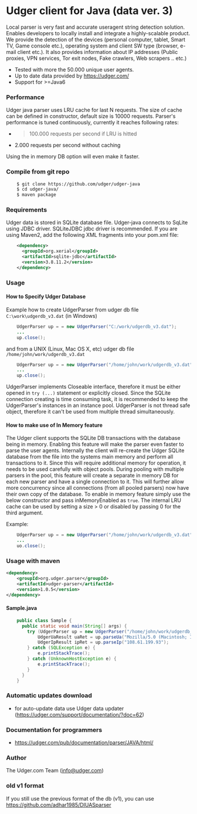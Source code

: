# Udger client for Java (data ver. 3)
Local parser is very fast and accurate useragent string detection solution. Enables developers to locally install and integrate a highly-scalable product.
We provide the detection of the devices (personal computer, tablet, Smart TV, Game console etc.), operating system and client SW type (browser, e-mail client etc.).
It also provides information about IP addresses (Public proxies, VPN services, Tor exit nodes, Fake crawlers, Web scrapers .. etc.)


- Tested with more the 50.000 unique user agents.
- Up to date data provided by https://udger.com/
- Support for >=Java6

### Performance
Udger java parser uses LRU cache for last N requests. The size of cache can be defined in constructor, default size is 10000 requests. Parser's performance is tuned continuously, currently it reaches following rates:

- >100.000 requests per second if LRU is hitted
- 2.000 requests per second without caching

Using the in memory DB option will even make it faster.

### Compile from git repo

```sh
    $ git clone https://github.com/udger/udger-java
    $ cd udger-java/
    $ maven package
```

### Requirements
Udger data is stored in SQLite database file. Udger-java connects to SqLite using JDBC driver. SQLiteJDBC jdbc driver is recommended. If you are using Maven2, add the following XML fragments into your pom.xml file:

```xml
    <dependency>
      <groupId>org.xerial</groupId>
      <artifactId>sqlite-jdbc</artifactId>
      <version>3.8.11.2</version>
    </dependency>
```

### Usage

#### How to Specify Udger Database

Example how to create UdgerParser from udger db file `C:\work\udgerdb_v3.dat` (in Windows)

```java
    UdgerParser up = = new UdgerParser("C:/work/udgerdb_v3.dat");
    ...
    up.close();
```

and from a UNIX (Linux, Mac OS X, etc) udger db file `/home/john/work/udgerdb_v3.dat`

```java
    UdgerParser up = = new UdgerParser("/home/john/work/udgerdb_v3.dat");
    ...
    up.close();
```

UdgerParser implements Closeable interface, therefore it must be either opened in `try (...)` statement or explicitly closed.
Since the SQLite connection creating is time consuming task, it is recommended to keep the UdgerParser's instances in
an instance pool. UdgerParser is not thread safe object, therefore it can't be used from multiple thread simultaneously.

#### How to make use of In Memory feature

The Udger client supports the SQLite DB transactions with the database being in memory. Enabling this feature will make the parser even faster to parse the user agents. Internally the client will re-create the Udger SQLite database from the file into the systems main memory and perform all transactions to it. Since this will require additional memory for operation, it needs to be used carefully with object pools. During pooling with multiple parsers in the pool, this feature will create a separate in memory DB for each new parser and have a single connection to it. This will further allow more concurrency since all connections (from all pooled parsers) now have their own copy of the database.
To enable in memory feature simply use the below constructor and pass inMemoryEnabled as `true`. The internal LRU cache can be used by setting a size > 0 or disabled by passing 0 for the third argument.

Example:

```java
    UdgerParser up = = new UdgerParser("/home/john/work/udgerdb_v3.dat", true, 10000);
    ...
    uo.close();
```

### Usage with maven

```xml
<dependency>
    <groupId>org.udger.parser</groupId>
    <artifactId>udger-parser</artifactId>
    <version>1.0.5</version>
</dependency>
```

#### Sample.java

```java
    public class Sample {
      public static void main(String[] args) {
        try (UdgerParser up = new UdgerParser("/home/john/work/udgerdb_v3.dat")) {
            UdgerUaResult uaRet = up.parseUa("Mozilla/5.0 (Macintosh; Intel Mac OS X 10_11_2) AppleWebKit/601.3.9 (KHTML, like Gecko) Version/9.0.2 Safari/601.3.9");
            UdgerIpResult ipRet = up.parseIp("108.61.199.93");
        } catch (SQLException e) {
            e.printStackTrace();
        } catch (UnknownHostException e) {
            e.printStackTrace();
        }
      }
    }
```

### Automatic updates download
- for auto-update data use Udger data updater (https://udger.com/support/documentation/?doc=62)

### Documentation for programmers
- https://udger.com/pub/documentation/parser/JAVA/html/

### Author
The Udger.com Team (info@udger.com)

### old v1 format
If you still use the previous format of the db (v1), you can use https://github.com/adhar1985/DIUASparser

